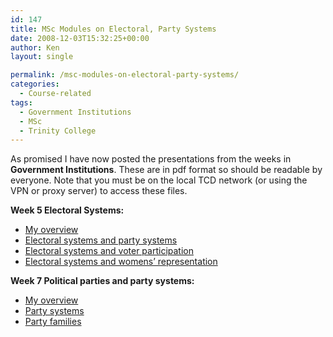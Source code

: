 ```yaml
---
id: 147
title: MSc Modules on Electoral, Party Systems
date: 2008-12-03T15:32:25+00:00
author: Ken
layout: single

permalink: /msc-modules-on-electoral-party-systems/
categories:
  - Course-related
tags:
  - Government Institutions
  - MSc
  - Trinity College
---
```

As promised I have now posted the presentations from the weeks in **Government Institutions**. These are in pdf format so should be readable by everyone. Note that you must be on the local TCD network (or using the VPN or proxy server) to access these files.

**Week 5 Electoral Systems:**

  * [My overview](http://www.tcd.ie/Political_Science/local/docs/Electoral%20Systems/Benoit%20Overview%20El%20Systems.pdf)
  * [Electoral systems and party systems](http://www.tcd.ie/Political_Science/local/docs/Electoral%20Systems/Party%20Systems-El%20Systems.pdf)
  * [Electoral systems and voter participation](http://www.tcd.ie/Political_Science/local/docs/Electoral%20Systems/voter_participation.pdf)
  * [Electoral systems and womens&#8217; representation](http://www.tcd.ie/Political_Science/local/docs/Electoral%20Systems/womens_representation.pdf)


**Week 7 Political parties and party systems:**

  - [My overview](http://www.tcd.ie/Political_Science/local/docs/Party%20Systems/Benoit%20Overview%20Party%20Systems.pdf)  
  - [Party systems](http://www.tcd.ie/Political_Science/local/docs/Party%20Systems/Party%20Systems.pdf)
  - [Party families](http://www.tcd.ie/Political_Science/local/docs/Party%20Systems/Party%20Families%20PP%20-%20Hood.pdf)

